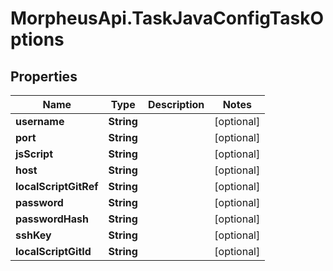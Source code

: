 # MorpheusApi.TaskJavaConfigTaskOptions

## Properties

Name | Type | Description | Notes
------------ | ------------- | ------------- | -------------
**username** | **String** |  | [optional] 
**port** | **String** |  | [optional] 
**jsScript** | **String** |  | [optional] 
**host** | **String** |  | [optional] 
**localScriptGitRef** | **String** |  | [optional] 
**password** | **String** |  | [optional] 
**passwordHash** | **String** |  | [optional] 
**sshKey** | **String** |  | [optional] 
**localScriptGitId** | **String** |  | [optional] 


